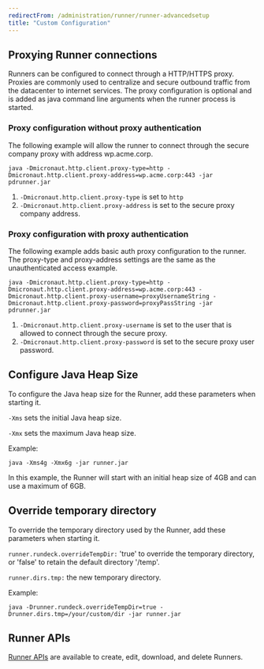 ```yaml
---
redirectFrom: /administration/runner/runner-advancedsetup
title: "Custom Configuration"
---
```


## Proxying Runner connections

Runners can be configured to connect through a HTTP/HTTPS proxy. Proxies are commonly used to centralize and secure outbound traffic from the datacenter to internet services. The proxy configuration is optional and is added as java command line arguments when the runner process is started.

### Proxy configuration without proxy authentication

The following example will allow the runner to connect through the secure company proxy with address wp.acme.corp.

```
java -Dmicronaut.http.client.proxy-type=http -Dmicronaut.http.client.proxy-address=wp.acme.corp:443 -jar pdrunner.jar
```

1. `-Dmicronaut.http.client.proxy-type` is set to `http`
1. `-Dmicronaut.http.client.proxy-address` is set to the secure proxy company address.

### Proxy configuration with proxy authentication

The following example adds basic auth proxy configuration to the runner. The proxy-type and proxy-address settings are the same as the unauthenticated access example.

```
java -Dmicronaut.http.client.proxy-type=http -Dmicronaut.http.client.proxy-address=wp.acme.corp:443 -Dmicronaut.http.client.proxy-username=proxyUsernameString -Dmicronaut.http.client.proxy-password=proxyPassString -jar pdrunner.jar
```

1. `-Dmicronaut.http.client.proxy-username` is set to the user that is allowed to connect through the secure proxy.
1. `-Dmicronaut.http.client.proxy-password` is set to the secure proxy user password.

## Configure Java Heap Size

To configure the Java heap size for the Runner, add these parameters when starting it.

`-Xms` sets the initial Java heap size.

`-Xmx` sets the maximum Java heap size.

Example:
```
java -Xms4g -Xmx6g -jar runner.jar
```

In this example, the Runner will start with an initial heap size of 4GB and can use a maximum of 6GB.

## Override temporary directory

To override the temporary directory used by the Runner, add these parameters when starting it.

`runner.rundeck.overrideTempDir:` 'true' to override the temporary directory, or 'false' to retain the default directory '/temp'.

`runner.dirs.tmp:` the new temporary directory.

Example:
```
java -Drunner.rundeck.overrideTempDir=true -Drunner.dirs.tmp=/your/custom/dir -jar runner.jar
```

## Runner APIs

[Runner APIs](/api#runner-management) are available to create, edit, download, and delete Runners.

